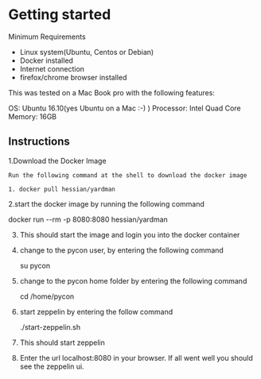 # Getting started

Minimum Requirements

- Linux system(Ubuntu, Centos or Debian)
- Docker installed
- Internet connection
- firefox/chrome browser installed

This was tested on a Mac Book pro with the following features:

OS: Ubuntu 16.10(yes Ubuntu on a Mac :-) )
Processor: Intel Quad Core
Memory: 16GB

## Instructions

1.Download the Docker Image

    Run the following command at the shell to download the docker image

    1. docker pull hessian/yardman

2.start the docker image by running the following command

   docker run --rm -p 8080:8080 hessian/yardman


3. This should start the image and login you into the docker container

4. change to the pycon user, by entering the following command

   su pycon

5. change to the pycon home folder by entering the following command

   cd /home/pycon

6. start zeppelin by entering the follow command

   ./start-zeppelin.sh

7. This should start zeppelin

8. Enter the url localhost:8080 in your browser. If all went well you should see the zeppelin ui.
